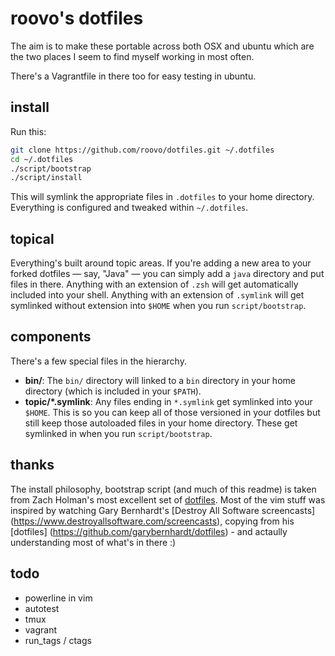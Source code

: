# roovo's dotfiles

The aim is to make these portable across both OSX and ubuntu which are the two
places I seem to find myself working in most often.

There's a Vagrantfile in there too for easy testing in ubuntu.

## install

Run this:

```sh
git clone https://github.com/roovo/dotfiles.git ~/.dotfiles
cd ~/.dotfiles
./script/bootstrap
./script/install
```

This will symlink the appropriate files in `.dotfiles` to your home directory.
Everything is configured and tweaked within `~/.dotfiles`.

## topical

Everything's built around topic areas. If you're adding a new area to your
forked dotfiles — say, "Java" — you can simply add a `java` directory and put
files in there. Anything with an extension of `.zsh` will get automatically
included into your shell. Anything with an extension of `.symlink` will get
symlinked without extension into `$HOME` when you run `script/bootstrap`.

## components

There's a few special files in the hierarchy.

- **bin/**: The `bin/` directory will linked to a `bin` directory in your home
  directory (which is included in your `$PATH`).
- **topic/\*.symlink**: Any files ending in `*.symlink` get symlinked into
  your `$HOME`. This is so you can keep all of those versioned in your dotfiles
  but still keep those autoloaded files in your home directory. These get
  symlinked in when you run `script/bootstrap`.

## thanks

The install philosophy, bootstrap script (and much of this readme) is taken
from Zach Holman's most excellent set of
[dotfiles](https://raw.github.com/holman/dotfiles). Most of the vim stuff was
inspired by watching Gary Bernhardt's [Destroy All Software screencasts]
(https://www.destroyallsoftware.com/screencasts), copying from his [dotfiles]
(https://github.com/garybernhardt/dotfiles) - and actaully understanding most
of what's in there :)

## todo

- powerline in vim
- autotest
- tmux
- vagrant
- run_tags / ctags

